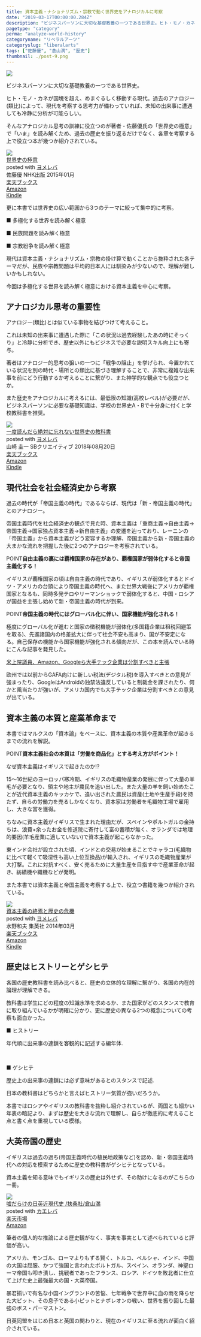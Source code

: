 ```yaml
---
title: 資本主義・ナショナリズム・宗教で動く世界史をアナロジカルに考察
date: "2019-03-17T00:00:00.284Z"
description: "ビジネスパーソンに大切な基礎教養の一つである世界史。ヒト・モノ・カネが国境を超え、めまぐるしく移動する現代。過去のアナロジー(類比)によって、現代を考察する思考力が備わっていれば、未知の出来事に遭遇しても冷静に分析が可能らしい。そんなアナロジカル思考の訓練に役立つのが著者・佐藤優氏の「世界史の極意」で「いま」を読み解くため、過去の歴史を振り返るだけでなく、各章を考察する上で役立つ本が幾つか紹介されている。"
pagetype: "category"
perma: "analyze-world-history"
categoryname: "リベラルアーツ"
categoryslug: "liberalarts"
tags: ["佐藤優", "倉山満", "歴史"]
thumbnail: ./post-9.png
---
```


![](./post-9.png)

ビジネスパーソンに大切な基礎教養の一つである世界史。

ヒト・モノ・カネが国境を超え、めまぐるしく移動する現代。過去のアナロジー(類比)によって、現代を考察する思考力が備わっていれば、未知の出来事に遭遇しても冷静に分析が可能らしい。

そんなアナロジカル思考の訓練に役立つのが著者・佐藤優氏の「世界史の極意」で「いま」を読み解くため、過去の歴史を振り返るだけでなく、各章を考察する上で役立つ本が幾つか紹介されている。

<div class="cstmreba"><div class="booklink-box"><div class="booklink-image"><a href="https://hb.afl.rakuten.co.jp/hgc/146fe51c.1fd043a3.146fe51d.605dc196/yomereba_main_201903102051329175?pc=http%3A%2F%2Fbooks.rakuten.co.jp%2Frb%2F13077671%2F%3Fscid%3Daf_ich_link_urltxt%26m%3Dhttp%3A%2F%2Fm.rakuten.co.jp%2Fev%2Fbook%2F" target="_blank"  rel="noopener noreferrer"><img src="https://thumbnail.image.rakuten.co.jp/@0_mall/book/cabinet/4515/9784140884515.jpg?_ex=160x160" style="border: none;" /></a></div><div class="booklink-info"><div class="booklink-name"><a href="https://hb.afl.rakuten.co.jp/hgc/146fe51c.1fd043a3.146fe51d.605dc196/yomereba_main_201903102051329175?pc=http%3A%2F%2Fbooks.rakuten.co.jp%2Frb%2F13077671%2F%3Fscid%3Daf_ich_link_urltxt%26m%3Dhttp%3A%2F%2Fm.rakuten.co.jp%2Fev%2Fbook%2F" target="_blank"  rel="noopener noreferrer">世界史の極意</a><div class="booklink-powered-date">posted with <a href="https://yomereba.com" rel="nofollow noopener noreferrer" target="_blank">ヨメレバ</a></div></div><div class="booklink-detail">佐藤優 NHK出版 2015年01月    </div><div class="booklink-link2"><div class="shoplinkrakuten"><a href="https://hb.afl.rakuten.co.jp/hgc/146fe51c.1fd043a3.146fe51d.605dc196/yomereba_main_201903102051329175?pc=http%3A%2F%2Fbooks.rakuten.co.jp%2Frb%2F13077671%2F%3Fscid%3Daf_ich_link_urltxt%26m%3Dhttp%3A%2F%2Fm.rakuten.co.jp%2Fev%2Fbook%2F" target="_blank"  rel="noopener noreferrer">楽天ブックス</a></div><div class="shoplinkamazon"><a href="https://www.amazon.co.jp/exec/obidos/asin/4140884517/kanon123-22/" target="_blank"  rel="noopener noreferrer">Amazon</a></div><div class="shoplinkkindle"><a href="https://www.amazon.co.jp/gp/search?keywords=%90%A2%8AE%8Ej%82%CC%8B%C9%88%D3&__mk_ja_JP=%83J%83%5E%83J%83i&url=node%3D2275256051&tag=kanon123-22" target="_blank"  rel="noopener noreferrer">Kindle</a></div>                              	  	  	  	  	</div></div><div class="booklink-footer"></div></div></div>

更に本書では世界史の広い範囲から3つのテーマに絞って集中的に考察。

<div class="blackboard-box">
<p>■ 多極化する世界を読み解く極意</p>
<p>■ 民族問題を読み解く極意</p>
<p>■ 宗教紛争を読み解く極意</p>
<div class="chalk1"></div>
<div class="chalk2"></div>
</div>

現代は資本主義・ナショナリズム・宗教の掛け算で動くことから抜粋された各テーマだが、民族や宗教問題は平均的日本人には馴染みが少ないので、理解が難しいかもしれない。

今回は多極化する世界を読み解く極意における資本主義を中心に考察。

## アナロジカル思考の重要性

アナロジー(類比)とは似ている事物を結びつけて考えること。

これは未知の出来事に遭遇した際に「この状況は過去経験したあの時にそっくり」と冷静に分析でき、歴史以外にもビジネスで必要な説明スキル向上にも寄与。

著者はアナロジー的思考の狙いの一つに「戦争の阻止」を挙げられ、今置かれている状況を別の時代・場所との類比に基づき理解することで、非常に複雑な出来事を前にどう行動するか考えることに繋がり、また神学的な観点でも役立つとか。

また歴史をアナロジカルに考えるには、最低限の知識(高校レベル)が必要だが、ビジネスパーソンに必要な基礎知識は、学校の世界史A・Bで十分身に付くと学校教科書を推奨。

<div class="cstmreba"><div class="booklink-box"><div class="booklink-image"><a href="https://hb.afl.rakuten.co.jp/hgc/146fe51c.1fd043a3.146fe51d.605dc196/yomereba_main_20190911232909513?pc=http%3A%2F%2Fbooks.rakuten.co.jp%2Frb%2F15544856%2F%3Fscid%3Daf_ich_link_urltxt%26m%3Dhttp%3A%2F%2Fm.rakuten.co.jp%2Fev%2Fbook%2F" target="_blank"  rel="noopener noreferrer"><img src="https://thumbnail.image.rakuten.co.jp/@0_mall/book/cabinet/7123/9784797397123.jpg?_ex=160x160" style="border: none;" /></a></div><div class="booklink-info"><div class="booklink-name"><a href="https://hb.afl.rakuten.co.jp/hgc/146fe51c.1fd043a3.146fe51d.605dc196/yomereba_main_20190911232909513?pc=http%3A%2F%2Fbooks.rakuten.co.jp%2Frb%2F15544856%2F%3Fscid%3Daf_ich_link_urltxt%26m%3Dhttp%3A%2F%2Fm.rakuten.co.jp%2Fev%2Fbook%2F" target="_blank"  rel="noopener noreferrer">一度読んだら絶対に忘れない世界史の教科書</a><div class="booklink-powered-date">posted with <a href="https://yomereba.com" rel="nofollow noopener noreferrer" target="_blank">ヨメレバ</a></div></div><div class="booklink-detail">山崎 圭一 SBクリエイティブ 2018年08月20日    </div><div class="booklink-link2"><div class="shoplinkrakuten"><a href="https://hb.afl.rakuten.co.jp/hgc/146fe51c.1fd043a3.146fe51d.605dc196/yomereba_main_20190911232909513?pc=http%3A%2F%2Fbooks.rakuten.co.jp%2Frb%2F15544856%2F%3Fscid%3Daf_ich_link_urltxt%26m%3Dhttp%3A%2F%2Fm.rakuten.co.jp%2Fev%2Fbook%2F" target="_blank"  rel="noopener noreferrer">楽天ブックス</a></div><div class="shoplinkamazon"><a href="https://www.amazon.co.jp/exec/obidos/asin/4797397128/kanon123-22/" target="_blank"  rel="noopener noreferrer">Amazon</a></div><div class="shoplinkkindle"><a href="https://www.amazon.co.jp/gp/search?keywords=%E4%B8%80%E5%BA%A6%E8%AA%AD%E3%82%93%E3%81%A0%E3%82%89%E7%B5%B6%E5%AF%BE%E3%81%AB%E5%BF%98%E3%82%8C%E3%81%AA%E3%81%84%E4%B8%96%E7%95%8C%E5%8F%B2%E3%81%AE%E6%95%99%E7%A7%91%E6%9B%B8&__mk_ja_JP=%83J%83%5E%83J%83i&url=node%3D2275256051&tag=kanon123-22" target="_blank"  rel="noopener noreferrer">Kindle</a></div>                              	  	  	  	  	</div></div><div class="booklink-footer"></div></div></div>

## 現代社会を社会経済史から考察

過去の時代が「帝国主義の時代」であるならば、現代は「新・帝国主義の時代」とのアナロジー。

帝国主義時代を社会経済史の観点で見た時、資本主義は「重商主義→自由主義→帝国主義→国家独占資本主義→新自由主義」の変遷を辿っており、レーニンの「帝国主義」から資本主義がどう変容するか理解、帝国主義から新・帝国主義の大まかな流れを把握した後に2つのアナロジーを考察されている。

<span class="mark">POINT</span>**自由主義の裏には覇権国家の存在があり、覇権国家が弱体化すると帝国主義化する！**

イギリスが覇権国家の頃は自由主義の時代であり、イギリスが弱体化するとドイツ・アメリカの台頭により帝国主義の時代へ、また世界大戦後にアメリカが覇権国家となるも、同時多発テロやリーマンショックで弱体化すると、中国・ロシアが国益を主張し始めて新・帝国主義の時代が到来。

<span class="mark">POINT</span>**帝国主義の時代にはグローバル化に伴い、国家機能が強化される！**

極度にグローバル化が進むと国家の徴税機能が弱体化(多国籍企業は租税回避策を取る)、先進諸国内の格差拡大に伴って社会不安も高まり、国が不安定になる。自己保存の機能から国家機能が強化される傾向だが、この本を読んでいる時にこんな記事を発見した。

[米上院議員、Amazon、Googleら大手テック企業は分割すべきと主張](https://iphone-mania.jp/news-241172/)

欧州では以前からGAFA向けに新しい税法(デジタル税)を導入すべきとの意見が強まったり、GoogleはAndroidの独禁法違反していると制裁金を課されたり、何かと風当たりが強いが、アメリカ国内でも大手テック企業は分割すべきとの意見が出ている。

## 資本主義の本質と産業革命まで

本書ではマルクスの「資本論」をベースに、資本主義の本質や産業革命が起きるまでの流れを解説。

<span class="mark">POINT</span>**資本主義社会の本質は「労働を商品化」とする考え方がポイント！**

なぜ資本主義はイギリスで起きたのか!?

15〜16世紀のヨーロッパ寒冷期、イギリスの毛織物産業の発展に伴って大量の羊毛が必要となり、領主や地主が農民を追い出した。また大量の羊を飼い始めたことが近代資本主義のキッカケで、追い出された農民は資産(土地や生産手段)を持たず、自らの労働力を売るしかなくなり、資本家は労働者を毛織物工場で雇用し、大きな富を獲得。

ちなみに資本主義がイギリスで生まれた理由だが、スペインやポルトガルの金持ちは、浪費+余ったお金を修道院に寄付して富の蓄積が無く、オランダでは地理的要因(羊毛産業に適していない)で資本主義が起こらなかった。

東インド会社が設立された頃、インドとの交易が始まることでキャラコ(毛織物に比べて軽くて吸湿性も高い上位互換品)が輸入され、イギリスの毛織物産業が大打撃。これに対抗すべく、安く売るために大量生産を目指す中で産業革命が起き、紡績機や織機などが発明。

また本書では資本主義と帝国主義を考察する上で、役立つ書籍を幾つか紹介されている。

<div class="cstmreba"><div class="booklink-box"><div class="booklink-image"><a href="https://hb.afl.rakuten.co.jp/hgc/146fe51c.1fd043a3.146fe51d.605dc196/yomereba_main_201903112104015509?pc=http%3A%2F%2Fbooks.rakuten.co.jp%2Frb%2F12674883%2F%3Fscid%3Daf_ich_link_urltxt%26m%3Dhttp%3A%2F%2Fm.rakuten.co.jp%2Fev%2Fbook%2F" target="_blank"  rel="noopener noreferrer"><img src="https://thumbnail.image.rakuten.co.jp/@0_mall/book/cabinet/7323/9784087207323.jpg?_ex=160x160" style="border: none;" /></a></div><div class="booklink-info"><div class="booklink-name"><a href="https://hb.afl.rakuten.co.jp/hgc/146fe51c.1fd043a3.146fe51d.605dc196/yomereba_main_201903112104015509?pc=http%3A%2F%2Fbooks.rakuten.co.jp%2Frb%2F12674883%2F%3Fscid%3Daf_ich_link_urltxt%26m%3Dhttp%3A%2F%2Fm.rakuten.co.jp%2Fev%2Fbook%2F" target="_blank"  rel="noopener noreferrer">資本主義の終焉と歴史の危機</a><div class="booklink-powered-date">posted with <a href="https://yomereba.com" rel="nofollow noopener noreferrer" target="_blank">ヨメレバ</a></div></div><div class="booklink-detail">水野和夫 集英社 2014年03月    </div><div class="booklink-link2"><div class="shoplinkrakuten"><a href="https://hb.afl.rakuten.co.jp/hgc/146fe51c.1fd043a3.146fe51d.605dc196/yomereba_main_201903112104015509?pc=http%3A%2F%2Fbooks.rakuten.co.jp%2Frb%2F12674883%2F%3Fscid%3Daf_ich_link_urltxt%26m%3Dhttp%3A%2F%2Fm.rakuten.co.jp%2Fev%2Fbook%2F" target="_blank"  rel="noopener noreferrer">楽天ブックス</a></div><div class="shoplinkamazon"><a href="https://www.amazon.co.jp/exec/obidos/asin/4087207323/kanon123-22/" target="_blank"  rel="noopener noreferrer">Amazon</a></div><div class="shoplinkkindle"><a href="https://www.amazon.co.jp/gp/search?keywords=%8E%91%96%7B%8E%E5%8B%60%82%CC%8FI%E0%81%82%C6%97%F0%8Ej%82%CC%8A%EB%8B%40&__mk_ja_JP=%83J%83%5E%83J%83i&url=node%3D2275256051&tag=kanon123-22" target="_blank"  rel="noopener noreferrer">Kindle</a></div>                              	  	  	  	  	</div></div><div class="booklink-footer"></div></div></div>

## 歴史はヒストリーとゲシヒテ

各国の歴史教科書を読み比べると、歴史の立体的な理解に繋がり、各国の内在的論理が理解できる。

教科書は学生にどの程度の知識水準を求めるか、また国家がどのスタンスで教育に取り組んでいるかが明確に分かり、更に歴史の異なる2つの概念についての考察も面白かった。

<div class="blackboard-box">
<p>■ ヒストリー</p>
<p>年代順に出来事の連鎖を客観的に記述する編年体.</p>
<br/>
<p>■ ゲシヒテ</p>
<p>歴史上の出来事の連鎖には必ず意味があるとのスタンスで記述.</p>
<div class="chalk1"></div>
<div class="chalk2"></div>
</div>

日本の教科書はどちらかと言えばヒストリー気質が強いだろうか。

本書ではロシアやイギリスの教科書を抜粋し紹介されているが、両国とも細かい年表の暗記より、まずは歴史を大きな流れで理解し、自らが徹底的に考えること点と書く点を重視している模様。

## 大英帝国の歴史

イギリスは過去の過ち(帝国主義時代の植民地政策など)を認め、新・帝国主義時代への対応を模索するために歴史の教科書がゲシヒテとなっている。

資本主義を知る意味でもイギリスの歴史は外せず、その助けになるのがこちらの一冊。

<div class="cstmreba"><div class="kaerebalink-box"><div class="kaerebalink-image"><a href="https://hb.afl.rakuten.co.jp/hgc/g0000015.o51y41f2.g0000015.o51y5a32/kaereba_main_201903112325386699?pc=https%3A%2F%2Fproduct.rakuten.co.jp%2Fproduct%2F-%2F4683ec08055b361391f7cf13fbf11c96%2F&m=http%3A%2F%2Fm.product.rakuten.co.jp%2Fproduct%2F4683ec08055b361391f7cf13fbf11c96%2F" target="_blank"  rel="noopener noreferrer"><img src="https://thumbnail.image.rakuten.co.jp/ran/img/2001/0009/784/594/073/633/20010009784594073633_1.jpg?_ex=160x160" style="border: none;" /></a></div><div class="kaerebalink-info"><div class="kaerebalink-name"><a href="https://hb.afl.rakuten.co.jp/hgc/g0000015.o51y41f2.g0000015.o51y5a32/kaereba_main_201903112325386699?pc=https%3A%2F%2Fproduct.rakuten.co.jp%2Fproduct%2F-%2F4683ec08055b361391f7cf13fbf11c96%2F&m=http%3A%2F%2Fm.product.rakuten.co.jp%2Fproduct%2F4683ec08055b361391f7cf13fbf11c96%2F" target="_blank"  rel="noopener noreferrer">嘘だらけの日英近現代史   /扶桑社/倉山満</a><div class="kaerebalink-powered-date">posted with <a href="https://kaereba.com" rel="nofollow noopener noreferrer" target="_blank">カエレバ</a></div></div><div class="kaerebalink-detail"></div><div class="kaerebalink-link1"><div class="shoplinkrakuten"><a href="https://hb.afl.rakuten.co.jp/hgc/146fe51c.1fd043a3.146fe51d.605dc196/kaereba_main_201903112325386699?pc=https%3A%2F%2Fsearch.rakuten.co.jp%2Fsearch%2Fmall%2F%25E5%2598%2598%25E3%2581%25A0%25E3%2582%2589%25E3%2581%2591%25E3%2581%25AE%2F-%2Ff.1-p.1-s.1-sf.0-st.A-v.2%3Fx%3D0%26scid%3Daf_ich_link_urltxt%26m%3Dhttp%3A%2F%2Fm.rakuten.co.jp%2F" target="_blank"  rel="noopener noreferrer">楽天市場</a></div><div class="shoplinkamazon"><a href="https://www.amazon.co.jp/gp/search?keywords=%E5%98%98%E3%81%A0%E3%82%89%E3%81%91%E3%81%AE&__mk_ja_JP=%E3%82%AB%E3%82%BF%E3%82%AB%E3%83%8A&tag=kanon123-22" target="_blank"  rel="noopener noreferrer">Amazon</a></div></div></div><div class="booklink-footer"></div></div></div>

筆者の個人的な推論による歴史観がなく、事実を事実として述べられていると評価が高い。

アメリカ、モンゴル、ローマよりもずる賢く、トルコ、ペルシャ、インド、中国の大国は屈服、かつて強国と言われたポルトガル、スペイン、オランダ、神聖ローマ帝国も叩き潰し、挑戦者であったフランス、ロシア、ドイツを敗北者に仕立て上げた史上最強最大の国・大英帝国。

暴君揃いで有名な小国イングランドの苦悩、七年戦争で世界中に血の雨を降らせた大ピット、その息子である小ピットとナポレオンの戦い、世界を振り回した最強のボス・パーマストン。

日英同盟をはじめ日本と英国の関わりと、現在のイギリスに至る流れが面白く紹介されている。